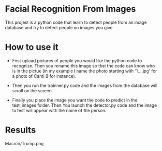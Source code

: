 # Facial Recognition From Images

 This projest is a python code that learn to detect people from an image database and try to detect people on images you give 


# How to use it 

- First upload pictures of people you would like the python code to recognize. Then you rename this image so that the code can know who is in the pictue (in my example I name the photo starting with '1....jpg' for a photo of Cardi B for instance).

- Then you run the trainner.py code and the images from the database will scroll on the screen.

- Finally you place the image you want the code to predict in the test_images folder. Then You launch the detector.py code and the image to test will appear with the name of the person.

# Results

Macron/Trump.png